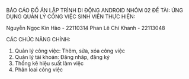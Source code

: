 BÁO CÁO ĐỒ ÁN LẬP TRÌNH DI ĐỘNG ANDROID NHÓM 02
ĐỀ TÀI: ỨNG DỤNG QUẢN LÝ CÔNG VIỆC
SINH VIÊN THỰC HIỆN:

Nguyễn Ngọc Kín Hào - 22110314
Phan Lê Chí Khanh - 22113048

CÁC CHỨC NĂNG CHÍNH:
1. Quản lý công việc: Thêm, sửa, xóa công việc
2. Quản lý tài khoản: Đăng nhâp, đăng ký
3. Thống kê hiệu suất làm việc
4. Phân loai công việc
